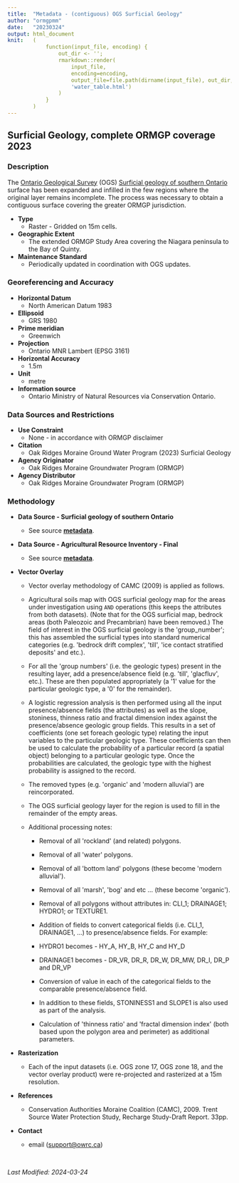 ```yaml
---
title:  "Metadata - (contiguous) OGS Surficial Geology"
author: "ormgpmm"
date:   "20230324"
output: html_document
knit:   (
            function(input_file, encoding) {
                out_dir <- '';
                rmarkdown::render(
                    input_file,
                    encoding=encoding,
                    output_file=file.path(dirname(input_file), out_dir,
                    'water_table.html')
                )
            }
        )
---
```


## Surficial Geology, complete ORMGP coverage 2023

### Description 

The [Ontario Geological Survey](https://www.ontario.ca/page/ontario-geological-survey) (OGS) [Surficial geology of southern Ontario](https://data.ontario.ca/dataset/surficial-geology-of-southern-ontario) surface has been expanded and infilled in the few regions where the original layer remains incomplete. The process was necessary to obtain a contiguous surface covering the greater ORMGP jurisdiction.

* **Type**
    + Raster - Gridded on 15m cells.
* **Geographic Extent**
    + The extended ORMGP Study Area covering the Niagara peninsula to the Bay of Quinty.
* **Maintenance Standard**
    + Periodically updated in coordination with OGS updates.

### Georeferencing and Accuracy

* **Horizontal Datum**
    + North American Datum 1983
* **Ellipsoid**
    + GRS 1980
* **Prime meridian**
    + Greenwich
* **Projection**
    + Ontario MNR Lambert (EPSG 3161)
* **Horizontal Accuracy**
    + 1.5m
* **Unit**
    + metre
* **Information source**
    + Ontario Ministry of Natural Resources via Conservation Ontario.


### Data Sources and Restrictions

* **Use Constraint**
    + None - in accordance with ORMGP disclaimer
* **Citation**
    + Oak Ridges Moraine Ground Water Program (2023) Surficial Geology
* **Agency Originator**
    + Oak Ridges Moraine Groundwater Program (ORMGP)
* **Agency Distributor**
    + Oak Ridges Moraine Groundwater Program (ORMGP)

### Methodology

* **Data Source - Surficial geology of southern Ontario**
    + See source [**metadata**](https://www.geologyontario.mndm.gov.on.ca/mndmfiles/pub/data/imaging/MRD128-REV//MRD128-REV_metadata.pdf?).
* **Data Source - Agricultural Resource Inventory - Final**
    + See source [**metadata**](https://www.arcgis.com/sharing/rest/content/items/cf961d62ee1345c7b191808c9d60a4d7/info/metadata/metadata.xml?format=default&output=html).

* **Vector Overlay**
    + Vector overlay methodology of CAMC (2009) is applied as follows.

    + Agricultural soils map with OGS surficial geology map for the areas under investigation using `AND` operations (this keeps the attributes from both datasets).  (Note that for the OGS surficial map, bedrock areas (both Paleozoic and Precambrian) have been removed.) The field of interest in the OGS surficial geology is the 'group_number'; this has assembled the surficial types into standard numerical categories (e.g. 'bedrock drift complex', 'till', 'ice contact stratified deposits' and etc.).
     
    + For all the 'group numbers' (i.e. the geologic types) present in the resulting layer, add a presence/absence field (e.g. 'till', 'glacfluv', etc.).  These are then populated appropriately (a '1' value for the particular geologic type, a '0' for the remainder).

    + A logistic regression analysis is then performed using all the input presence/absence fields (the attributes) as well as the slope, stoniness, thinness ratio and fractal dimension index against the presence/absence geologic group fields. This results in a set of coefficients (one set foreach geologic type) relating the input variables to the particular geologic type. These coefficients can then be used to calculate the probability of a particular record (a spatial object) belonging to a particular geologic type.  Once the probabilities are calculated, the geologic type with the highest probability is assigned to the record.

    + The removed types (e.g. 'organic' and 'modern alluvial') are reincorporated.

    + The OGS surficial geology layer for the region is used to fill in the remainder of the empty areas.

    + Additional processing notes:

        + Removal of all 'rockland' (and related) polygons.

        + Removal of all 'water' polygons.

        + Removal of all 'bottom land' polygons (these become 'modern alluvial').

        + Removal of all 'marsh', 'bog' and etc ... (these become 'organic').

        + Removal of all polygons without attributes in: CLI_1; DRAINAGE1; HYDRO1; or TEXTURE1.

        + Addition of fields to convert categorical fields (i.e. CLI_1, DRAINAGE1, ...) to presence/absence fields.  For example:

        + HYDRO1 becomes - HY_A, HY_B, HY_C and HY_D

        + DRAINAGE1 becomes - DR_VR, DR_R, DR_W, DR_MW, DR_I, DR_P and DR_VP

        + Conversion of value in each of the categorical fields to the comparable presence/absence field.

        + In addition to these fields, STONINESS1 and SLOPE1 is also used as part of the analysis.

        + Calculation of 'thinness ratio' and 'fractal dimension index' (both based upon the polygon area and perimeter) as additional parameters.

* **Rasterization**
    + Each of the input datasets (i.e. OGS zone 17, OGS zone 18, and the vector overlay product) were re-projected and rasterized at a 15m resolution.

* **References**
    + Conservation Authorities Moraine Coalition (CAMC), 2009. Trent Source Water Protection Study, Recharge Study-Draft Report. 33pp.

* **Contact**
    + email (support@owrc.ca)



<br>

*Last Modified: 2024-03-24*
